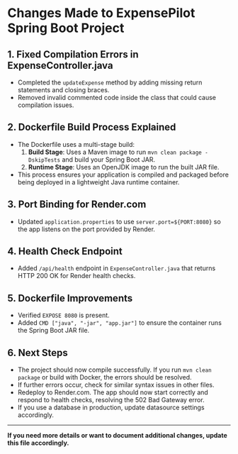 # Changes Made to ExpensePilot Spring Boot Project

## 1. Fixed Compilation Errors in ExpenseController.java
- Completed the `updateExpense` method by adding missing return statements and closing braces.
- Removed invalid commented code inside the class that could cause compilation issues.

## 2. Dockerfile Build Process Explained
- The Dockerfile uses a multi-stage build:
  1. **Build Stage**: Uses a Maven image to run `mvn clean package -DskipTests` and build your Spring Boot JAR.
  2. **Runtime Stage**: Uses an OpenJDK image to run the built JAR file.
- This process ensures your application is compiled and packaged before being deployed in a lightweight Java runtime container.

## 3. Port Binding for Render.com
- Updated `application.properties` to use `server.port=${PORT:8080}` so the app listens on the port provided by Render.

## 4. Health Check Endpoint
- Added `/api/health` endpoint in `ExpenseController.java` that returns HTTP 200 OK for Render health checks.

## 5. Dockerfile Improvements
- Verified `EXPOSE 8080` is present.
- Added `CMD ["java", "-jar", "app.jar"]` to ensure the container runs the Spring Boot JAR file.

## 6. Next Steps
- The project should now compile successfully. If you run `mvn clean package` or build with Docker, the errors should be resolved.
- If further errors occur, check for similar syntax issues in other files.
- Redeploy to Render.com. The app should now start correctly and respond to health checks, resolving the 502 Bad Gateway error.
- If you use a database in production, update datasource settings accordingly.

---
**If you need more details or want to document additional changes, update this file accordingly.**
